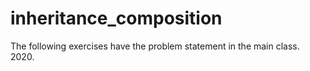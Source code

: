 # inheritance_composition
The following exercises have the problem statement in the main class.
2020.
